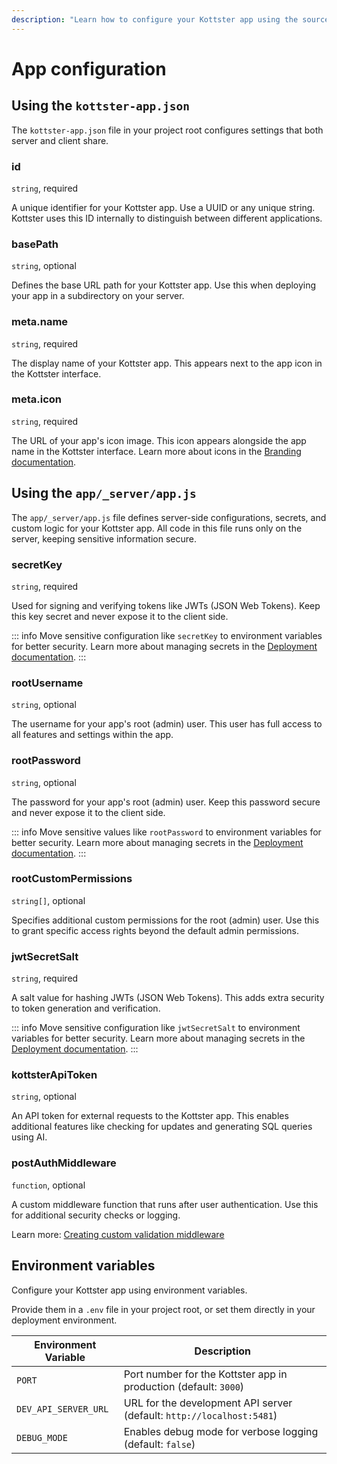 ```yaml
---
description: "Learn how to configure your Kottster app using the source configuration files and environment variables."
---
```


# App configuration

## Using the `kottster-app.json`

The `kottster-app.json` file in your project root configures settings that both server and client share.

### id

`string`, required

A unique identifier for your Kottster app. Use a UUID or any unique string. Kottster uses this ID internally to distinguish between different applications.

### basePath

`string`, optional

Defines the base URL path for your Kottster app. Use this when deploying your app in a subdirectory on your server.

### meta.name

`string`, required

The display name of your Kottster app. This appears next to the app icon in the Kottster interface.

### meta.icon

`string`, required

The URL of your app's icon image. This icon appears alongside the app name in the Kottster interface. Learn more about icons in the [Branding documentation](../app-configuration/branding.md#logo).

## Using the `app/_server/app.js`

The `app/_server/app.js` file defines server-side configurations, secrets, and custom logic for your Kottster app. All code in this file runs only on the server, keeping sensitive information secure.

### secretKey

`string`, required

Used for signing and verifying tokens like JWTs (JSON Web Tokens). Keep this key secret and never expose it to the client side.

::: info
Move sensitive configuration like `secretKey` to environment variables for better security. Learn more about managing secrets in the [Deployment documentation](../deploying.md#before-you-deploy).
:::

### rootUsername

`string`, optional

The username for your app's root (admin) user. This user has full access to all features and settings within the app.

### rootPassword

`string`, optional

The password for your app's root (admin) user. Keep this password secure and never expose it to the client side.

::: info
Move sensitive values like `rootPassword` to environment variables for better security. Learn more about managing secrets in the [Deployment documentation](../deploying.md#before-you-deploy).
:::

### rootCustomPermissions

`string[]`, optional

Specifies additional custom permissions for the root (admin) user. Use this to grant specific access rights beyond the default admin permissions.

### jwtSecretSalt

`string`, required

A salt value for hashing JWTs (JSON Web Tokens). This adds extra security to token generation and verification.

::: info
Move sensitive configuration like `jwtSecretSalt` to environment variables for better security. Learn more about managing secrets in the [Deployment documentation](../deploying.md#before-you-deploy).
:::

### kottsterApiToken

`string`, optional

An API token for external requests to the Kottster app. This enables additional features like checking for updates and generating SQL queries using AI.

### postAuthMiddleware

`function`, optional

A custom middleware function that runs after user authentication. Use this for additional security checks or logging.

Learn more: [Creating custom validation middleware](./identity-provider.md#custom-validation-middleware)

## Environment variables

Configure your Kottster app using environment variables.

Provide them in a `.env` file in your project root, or set them directly in your deployment environment.

| Environment Variable | Description |
|----------------------|-------------|
| `PORT` | Port number for the Kottster app in production (default: `3000`) |
| `DEV_API_SERVER_URL` | URL for the development API server (default: `http://localhost:5481`) |
| `DEBUG_MODE` | Enables debug mode for verbose logging (default: `false`) |